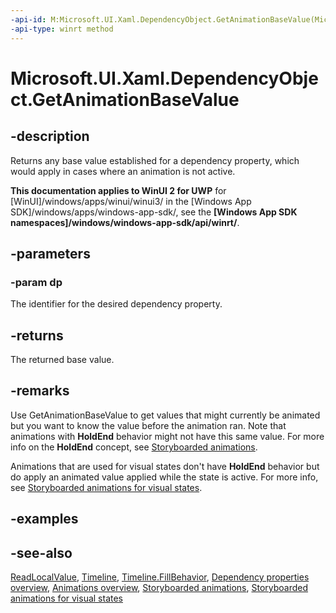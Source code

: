 ```yaml
---
-api-id: M:Microsoft.UI.Xaml.DependencyObject.GetAnimationBaseValue(Microsoft.UI.Xaml.DependencyProperty)
-api-type: winrt method
---
```


<!-- Method syntax
public object GetAnimationBaseValue(Windows.UI.Xaml.DependencyProperty dp)
-->

# Microsoft.UI.Xaml.DependencyObject.GetAnimationBaseValue

## -description
Returns any base value established for a dependency property, which would apply in cases where an animation is not active.

**This documentation applies to WinUI 2 for UWP** for [WinUI]/windows/apps/winui/winui3/ in the [Windows App SDK]/windows/apps/windows-app-sdk/, see the **[Windows App SDK namespaces]/windows/windows-app-sdk/api/winrt/**.

## -parameters
### -param dp
The identifier for the desired dependency property.

## -returns
The returned base value.

## -remarks
Use GetAnimationBaseValue to get values that might currently be animated but you want to know the value before the animation ran. Note that animations with **HoldEnd** behavior might not have this same value. For more info on the **HoldEnd** concept, see [Storyboarded animations](/windows/uwp/graphics/storyboarded-animations).

Animations that are used for visual states don't have **HoldEnd** behavior but do apply an animated value applied while the state is active. For more info, see [Storyboarded animations for visual states](/previous-versions/windows/apps/jj819808(v=win.10)).

## -examples

## -see-also
[ReadLocalValue](dependencyobject_readlocalvalue_1526948202.md), [Timeline](../microsoft.ui.xaml.media.animation/timeline.md), [Timeline.FillBehavior](../microsoft.ui.xaml.media.animation/timeline_fillbehavior.md), [Dependency properties overview](/windows/uwp/xaml-platform/dependency-properties-overview), [Animations overview](/windows/uwp/graphics/animations-overview), [Storyboarded animations](/windows/uwp/graphics/storyboarded-animations), [Storyboarded animations for visual states](/previous-versions/windows/apps/jj819808(v=win.10))
